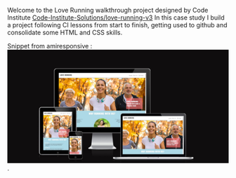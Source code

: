 

Welcome to the Love Running walkthrough project designed by Code Institute 
[Code-Institute-Solutions/love-running-v3](https://github.com/Code-Institute-Solutions/love-running-v3)
In this case study I build a project following CI lessons from start to finish, getting  used to github 
and consolidate some HTML and CSS skills.

Snippet from amiresponsive :
<img src="./assets/images/lr_amir.jpg">.

